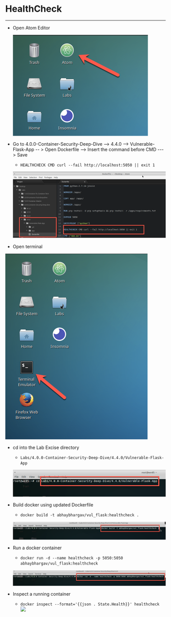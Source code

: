 # HealthCheck

--- 

* Open Atom Editor
    
    ![](img/Open-Atom.png)

* Go to 4.0.0-Container-Security-Deep-Dive --> 4.4.0  --> Vulnerable-Flask-App
    -- > Open Dockerfile --> Insert the command before CMD ---> Save
    * `HEALTHCHECK CMD curl --fail http://localhost:5050 || exit 1`
    
    ![](img/add-health-check-dockerfile.png)
    
* Open terminal

![](img/Open-Terminal.png)

* cd  into the Lab Excise directory
    * `Labs/4.0.0-Container-Security-Deep-Dive/4.4.0/Vulnerable-Flask-App`
    
    ![](img/cd.png)
    
  
* Build docker using updated Dockerfile
    * `docker build -t abhaybhargav/vul_flask:healthcheck .`
    
    ![](img/build-healthcheck.png)
    
* Run a docker container
    * `docker run -d --name healthcheck -p 5050:5050 abhaybhargav/vul_flask:healthcheck`
    
    ![](img/run-container.png)
    
 * Inspect a running container
    * `docker inspect --format='{{json . State.Health}}' healthcheck`
    ![](img/run-containers.png)
